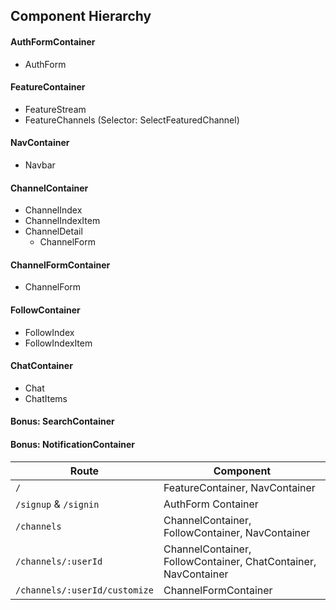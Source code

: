 ## Component Hierarchy

#### AuthFormContainer
- AuthForm

#### FeatureContainer
- FeatureStream
- FeatureChannels (Selector: SelectFeaturedChannel)

#### NavContainer
- Navbar

#### ChannelContainer
- ChannelIndex
- ChannelIndexItem
- ChannelDetail
  - ChannelForm

#### ChannelFormContainer
- ChannelForm

#### FollowContainer
- FollowIndex
- FollowIndexItem

#### ChatContainer
- Chat
- ChatItems

#### Bonus: SearchContainer

#### Bonus: NotificationContainer

|Route|Component|
|-----|---------|
|`/`|FeatureContainer, NavContainer|
|`/signup` & `/signin`| AuthForm Container|
|`/channels`|ChannelContainer, FollowContainer, NavContainer|
|`/channels/:userId`|ChannelContainer, FollowContainer, ChatContainer, NavContainer|
|`/channels/:userId/customize`|ChannelFormContainer|
